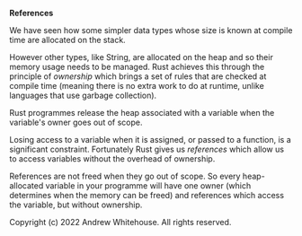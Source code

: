 **References**

We have seen how some simpler data types whose size is known at compile time are allocated on the stack.

However other types, like String, are allocated on the heap and so their memory usage needs to be managed. Rust achieves this through the principle of _ownership_ which brings a set of rules that are checked at compile time (meaning there is no extra work to do at runtime, unlike languages that use garbage collection). 

Rust programmes release the heap associated with a variable when the variable's owner goes out of scope.

Losing access to a variable when it is assigned, or passed to a function, is a significant constraint. Fortunately Rust gives us _references_ which allow us to access variables without the overhead of ownership. 

References are not freed when they go out of scope. So every heap-allocated variable in your programme will have one owner (which determines when the memory can be freed) and references which access the variable, but without ownership.




Copyright (c) 2022 Andrew Whitehouse. All rights reserved.
